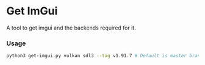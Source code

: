 # Get ImGui

A tool to get imgui and the backends required for it.

### Usage

```bash
python3 get-imgui.py vulkan sdl3 --tag v1.91.7 # Default is master branch
```
